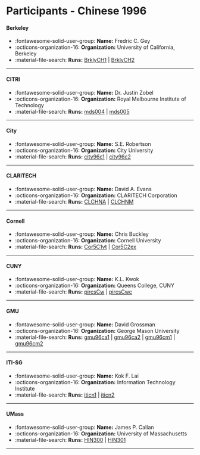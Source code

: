 # Participants - Chinese 1996 

#### Berkeley
 - :fontawesome-solid-user-group: **Name:** Fredric C. Gey
 - :octicons-organization-16: **Organization:** University of California, Berkeley
 - :material-file-search: **Runs:** [BrklyCH1](./runs.md#brklych1) | [BrklyCH2](./runs.md#brklych2)

---
#### CITRI
 - :fontawesome-solid-user-group: **Name:** Dr. Justin Zobel
 - :octicons-organization-16: **Organization:** Royal Melbourne Institute of Technology
 - :material-file-search: **Runs:** [mds004](./runs.md#mds004) | [mds005](./runs.md#mds005)

---
#### City
 - :fontawesome-solid-user-group: **Name:** S.E. Robertson
 - :octicons-organization-16: **Organization:** City University
 - :material-file-search: **Runs:** [city96c1](./runs.md#city96c1) | [city96c2](./runs.md#city96c2)

---
#### CLARITECH
 - :fontawesome-solid-user-group: **Name:** David A. Evans
 - :octicons-organization-16: **Organization:** CLARITECH Corporation
 - :material-file-search: **Runs:** [CLCHNA](./runs.md#clchna) | [CLCHNM](./runs.md#clchnm)

---
#### Cornell
 - :fontawesome-solid-user-group: **Name:** Chris Buckley
 - :octicons-organization-16: **Organization:** Cornell University
 - :material-file-search: **Runs:** [Cor5C1vt](./runs.md#cor5c1vt) | [Cor5C2ex](./runs.md#cor5c2ex)

---
#### CUNY
 - :fontawesome-solid-user-group: **Name:** K.L. Kwok
 - :octicons-organization-16: **Organization:** Queens College, CUNY
 - :material-file-search: **Runs:** [pircsCw](./runs.md#pircscw) | [pircsCwc](./runs.md#pircscwc)

---
#### GMU
 - :fontawesome-solid-user-group: **Name:** David Grossman
 - :octicons-organization-16: **Organization:** George Mason University
 - :material-file-search: **Runs:** [gmu96ca1](./runs.md#gmu96ca1) | [gmu96ca2](./runs.md#gmu96ca2) | [gmu96cm1](./runs.md#gmu96cm1) | [gmu96cm2](./runs.md#gmu96cm2)

---
#### ITI-SG
 - :fontawesome-solid-user-group: **Name:** Kok F. Lai
 - :octicons-organization-16: **Organization:** Information Technology Institute
 - :material-file-search: **Runs:** [iticn1](./runs.md#iticn1) | [iticn2](./runs.md#iticn2)

---
#### UMass
 - :fontawesome-solid-user-group: **Name:** James P. Callan
 - :octicons-organization-16: **Organization:** University of Massachusetts
 - :material-file-search: **Runs:** [HIN300](./runs.md#hin300) | [HIN301](./runs.md#hin301)

---
